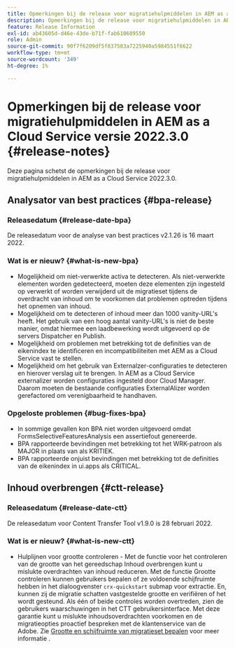 ```yaml
---
title: Opmerkingen bij de release voor migratiehulpmiddelen in AEM as a Cloud Service versie 2022.3.0
description: Opmerkingen bij de release voor migratiehulpmiddelen in AEM as a Cloud Service versie 2022.3.0
feature: Release Information
exl-id: ab43605d-d46e-43de-b71f-fab610609550
role: Admin
source-git-commit: 90f7f6209df5f837583a7225940a5984551f6622
workflow-type: tm+mt
source-wordcount: '349'
ht-degree: 1%

---
```


# Opmerkingen bij de release voor migratiehulpmiddelen in AEM as a Cloud Service versie 2022.3.0 {#release-notes}

Deze pagina schetst de opmerkingen bij de release voor migratiehulpmiddelen in AEM as a Cloud Service 2022.3.0.

## Analysator van best practices {#bpa-release}

### Releasedatum {#release-date-bpa}

De releasedatum voor de analyse van best practices v2.1.26 is 16 maart 2022.

### Wat is er nieuw? {#what-is-new-bpa}

* Mogelijkheid om niet-verwerkte activa te detecteren. Als niet-verwerkte elementen worden gedetecteerd, moeten deze elementen zijn ingesteld op verwerkt of worden verwijderd uit de migratieset tijdens de overdracht van inhoud om te voorkomen dat problemen optreden tijdens het opnemen van inhoud.
* Mogelijkheid om te detecteren of inhoud meer dan 1000 vanity-URL&#39;s heeft. Het gebruik van een hoog aantal vanity-URL&#39;s is niet de beste manier, omdat hiermee een laadbewerking wordt uitgevoerd op de servers Dispatcher en Publish.
* Mogelijkheid om problemen met betrekking tot de definities van de eikenindex te identificeren en incompatibiliteiten met AEM as a Cloud Service vast te stellen.
* Mogelijkheid om het gebruik van Externalzer-configuraties te detecteren en hierover verslag uit te brengen. In AEM as a Cloud Service externalizer worden configuraties ingesteld door Cloud Manager. Daarom moeten de bestaande configuraties ExternalAlizer worden gerefactored om verenigbaarheid te handhaven.

### Opgeloste problemen {#bug-fixes-bpa}

* In sommige gevallen kon BPA niet worden uitgevoerd omdat FormsSelectiveFeaturesAnalysis een assertiefout genereerde.
* BPA rapporteerde bevindingen met betrekking tot het WRK-patroon als MAJOR in plaats van als KRITIEK.
* BPA rapporteerde onjuist bevindingen met betrekking tot de definities van de eikenindex in ui.apps als CRITICAL.

## Inhoud overbrengen {#ctt-release}

### Releasedatum {#release-date-ctt}

De releasedatum voor Content Transfer Tool v1.9.0 is 28 februari 2022.

### Wat is er nieuw? {#what-is-new-ctt}

* Hulplijnen voor grootte controleren - Met de functie voor het controleren van de grootte van het gereedschap Inhoud overbrengen kunt u mislukte overdrachten van inhoud reduceren. Met de functie Grootte controleren kunnen gebruikers bepalen of ze voldoende schijfruimte hebben in het dialoogvenster `crx-quickstart` submap voor extractie. En, kunnen zij de migratie schatten vastgestelde grootte en verifiëren of het wordt gesteund. Als één of beide controles worden overtreden, zien de gebruikers waarschuwingen in het CTT gebruikersinterface. Met deze garantie kunt u mislukte inhoudsoverdrachten voorkomen en de migratieopties proactief bespreken met de klantenservice van de Adobe. Zie [Grootte en schijfruimte van migratieset bepalen](https://experienceleague.adobe.com/docs/experience-manager-cloud-service/content/migration-journey/cloud-migration/content-transfer-tool/getting-started-content-transfer-tool.html#migration-set-size) voor meer informatie .
